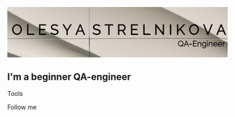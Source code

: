 ![Header](https://github.com/Scapus/Scapus/blob/main/assets/Des.jpg)

 ## I'm a beginner QA-engineer

Tools

Follow me
